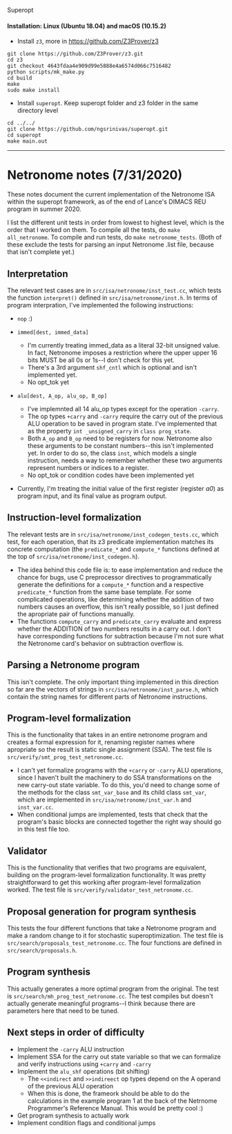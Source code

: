 Superopt 

#### Installation: Linux (Ubuntu 18.04) and macOS (10.15.2)

* Install `z3`, more in https://github.com/Z3Prover/z3
```
git clone https://github.com/Z3Prover/z3.git
cd z3
git checkout 4643fdaa4e909d99e5888e4a6574d066c7516482
python scripts/mk_make.py
cd build
make
sudo make install
```
* Install `superopt`. Keep superopt folder and z3 folder in the same directory level
```
cd ../../
git clone https://github.com/ngsrinivas/superopt.git
cd superopt
make main.out
```
**********

# Netronome notes (7/31/2020)

These notes document the current implementation of the Netronome ISA within the superopt framework, as of the end of Lance's DIMACS REU program in summer 2020. 

I list the different unit tests in order from lowest to highest level, which is the order that I worked on them. To compile all the tests, do `make all_netronome`. To compile and run tests, do `make netronome_tests`. (Both of these exclude the tests for parsing an input Netronome .list file, because that isn't complete yet.)


## Interpretation

The relevant test cases are in `src/isa/netronome/inst_test.cc`, which tests the function `interpret()` defined in `src/isa/netronome/inst.h`. In terms of program interpration, I've implemented the following instructions:

- `nop` :)

- `immed[dest, immed_data]` 
	- I'm currently treating immed_data as a literal 32-bit unsigned value. In fact, Netronome imposes a restriction where the upper upper 16 bits MUST be all 0s or 1s--I don't check for this yet.
	- There's a 3rd argument `shf_cntl` which is optional and isn't implemented yet.
	- No opt_tok yet

- `alu[dest, A_op, alu_op, B_op]`
    - I've implemnted all 14 alu_op types except for the operation `-carry`. 
    - The op types `+carry` and `-carry` require the carry out of the previous ALU operation to be saved in program state. I've implemented that as the property `int _unsigned_carry` in `class prog_state`.
    - Both `A_op` and `B_op` need to be registers for now. Netronome also these arguments to be constant numbers--this isn't implemented yet. In order to do so, the class `inst`, which models a single instruction, needs a way to remember whether these two arguments represent numbers or indices to a register.
    - No opt_tok or condition codes have been implemented yet

- Currently, I'm treating the initial value of the first register (register _a0_) as program input, and its final value as program output. 

## Instruction-level formalization

The relevant tests are in `src/isa/netronome/inst_codegen_tests.cc`, which test, for each operation, that its z3 predicate implementation matches its concrete computation (the `predicate_*` and `compute_*` functions defined at the top of `src/isa/netronome/inst_codegen.h`).

- The idea behind this code file is: to ease implementation and reduce the chance for bugs, use C preprocessor directives to programmatically generate the definitions for a `compute_*` function and a respective `predicate_*` function from the same base template. For some complicated operations, like determining whether the addition of two numbers causes an overflow, this isn't really possible, so I just defined the apropriate pair of functions manually. 
- The functions `compute_carry` and `predicate_carry` evaluate and express whether the ADDITION of two numbers results in a carry out. I don't have corresponding functions for subtraction because I'm not sure what the Netronome card's behavior on subtraction overflow is.

## Parsing a Netronome program

This isn't complete. The only important thing implemented in this direction so far are the vectors of strings in `src/isa/netronome/inst_parse.h`, which contain the string names for different parts of Netronome instructions.

## Program-level formalization

This is the functionality that takes in an entire netronome program and creates a formal expression for it, renaming register names where apropriate so the result is static single assignment (SSA). The test file is `src/verify/smt_prog_test_netronome.cc`. 

- I can't yet formalize programs with the `+carry` or `-carry` ALU operations, since I haven't built the machinery to do SSA transformations on the new carry-out state variable. To do this, you'd need to change some of the methods for the class `smt_var_base` and its child class `smt_var`, which are implemented in `src/isa/netronome/inst_var.h` and `inst_var.cc`.
- When conditional jumps are implemented, tests that check that the program's basic blocks are connected together the right way should go in this test file too.

## Validator

This is the functionality that verifies that two programs are equivalent, building on the program-level formalization functionality. It was pretty straightforward to get this working after program-level formalization worked. The test file is `src/verify/validator_test_netronome.cc`.

## Proposal generation for program synthesis

This tests the four different functions that take a Netronome program and make a random change to it for stochastic superoptimization. The test file is `src/search/proposals_test_netronome.cc`. The four functions are defined in `src/search/proposals.h`.

## Program synthesis

This actually generates a more optimal program from the original. The test is `src/search/mh_prog_test_netronome.cc`. The test compiles but doesn't actually generate meaningful programs--I think because there are parameters here that need to be tuned.

## Next steps in order of difficulty

- Implement the `-carry` ALU instruction
- Implement SSA for the carry out state variable so that we can formalize and verify instructions using `+carry` and `-carry`
- Implement the `alu_shf` operations (bit shifting)
	- The `<<indirect` and `>>indireect` op types depend on the A operand of the previous ALU operation
	- When this is done, the frameork should be able to do the calculations in the example program 1 at the back of the Netrnome Programmer's Reference Manual. This would be pretty cool :)
- Get program synthesis to actually work
- Implement condition flags and conditional jumps